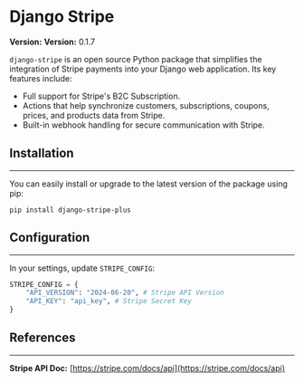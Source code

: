 Django Stripe
===========================

__Version:__ __Version:__ 0.1.7

`django-stripe` is an open source Python package that simplifies the integration of Stripe payments into your Django web application. Its key features include:

- Full support for Stripe's B2C Subscription.
- Actions that help synchronize customers, subscriptions, coupons, prices, and products data from Stripe.
- Built-in webhook handling for secure communication with Stripe.

## Installation
---------------

You can easily install or upgrade to the latest version of the package using pip:

```
pip install django-stripe-plus
```

## Configuration
----------------

In your settings, update `STRIPE_CONFIG`:

```python
STRIPE_CONFIG = {
    "API_VERSION": "2024-06-20", # Stripe API Version
    "API_KEY": "api_key", # Stripe Secret Key
}
```

## References
-------------

**Stripe API Doc:** [https://stripe.com/docs/api](https://stripe.com/docs/api)
